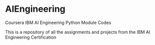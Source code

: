 # AIEngineering
Coursera IBM AI Engineering Python Module Codes

This is a repository of all the assignments and projects from the IBM AI Engineering Certification
